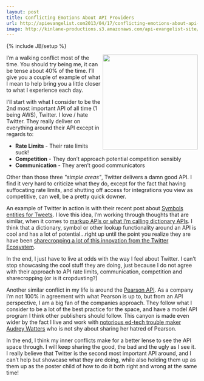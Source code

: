 ```yaml
---
layout: post
title: Conflicting Emotions About API Providers
url: http://apievangelist.com2013/04/17/conflicting-emotions-about-api-providers/
image: http://kinlane-productions.s3.amazonaws.com/api-evangelist-site/blog/conflict-with-myself.png
---
```

{% include JB/setup %}<p>
     <img src="https://s3.amazonaws.com/kinlane-productions/conflict-with-myself.png"  width="250" align="right" />
</p>
<p>
     I’m a walking conflict most of the time. You should try being me, it can be tense about 40% of the time. I’ll give you a couple of example of what I mean to help bring you a little closer to what I experience each day.
</p>
<p>
     I’ll start with what I consider to be the 2nd most important API of all time (1 being AWS), Twitter. I love / hate Twitter. They really deliver on everything around their API except in regards to:
</p>
<ul>
     <li>
          <strong>Rate Limits</strong> - Their rate limits suck!
     </li>
     <li>
          <strong>Competition</strong> - They don’t approach potential competition sensibly
     </li>
     <li>
          <strong>Communication</strong> - They aren’t good communicators
     </li>
</ul>
<p>
     Other than those three <em>"simple areas"</em>, Twitter delivers a damn good API. I find it very hard to criticize what they do, except for the fact that having suffocating rate limits, and shutting off access for integrations you view as competitive, can well, be a pretty quick downer.
</p>
<p>
     An example of Twitter in action is with their recent post about <a href="https://dev.twitter.com/blog/symbols-entities-tweets">Symbols entities for Tweets</a>. I love this idea, I’m working through thoughts that are similar, when it comes to <a href="/2013/01/16/markup-apis-and-api-scripting-platforms/">markup APIs or what I’m calling dictionary APIs</a>. I think that a dictionary, symbol or other lookup functionality around an API is cool and has a lot of potential...right up until the point you realize they are have been <a href="http://apivoice.com/2012/07/30/why-isnt-the-ftc-looking-into-twitters-increasingly-anti-competitive-practices/">sharecropping a lot of this innovation from the Twitter Ecosystem</a>.
</p>
<p>
     In the end, I just have to live at odds with the way I feel about Twitter. I can’t stop showcasing the cool stuff they are doing, just because I do not agree with their approach to API rate limits, communication, competition and sharecropping (or is it cropdusting?)
</p>
<p>
     Another similar conflict in my life is around the <a title="Pearson API" href="http://developer.pearson.com/apis">Pearson API</a>. As a company I’m not 100% in agreement with what Pearson is up to, but from an API perspective, I am a big fan of the companies approach. They follow what I consider to be a lot of the best practice for the space, and have a model API program I think other publishers should follow. This canyon is made even wider by the fact I live and work with <a href="http://hackeducation.com">notorious ed-tech trouble maker Audrey Watters</a> who is not shy about sharing her hatred of Pearson.
</p>
<p>
     In the end, I think my inner conflicts make for a better lense to see the API space through. I will keep sharing the good, the bad and the ugly as I see it. I really believe that Twitter is the second most important API around, and I can’t help but showcase what they are doing, while also holding them up as them up as the poster child of how to do it both right and wrong at the same time!
</p>
